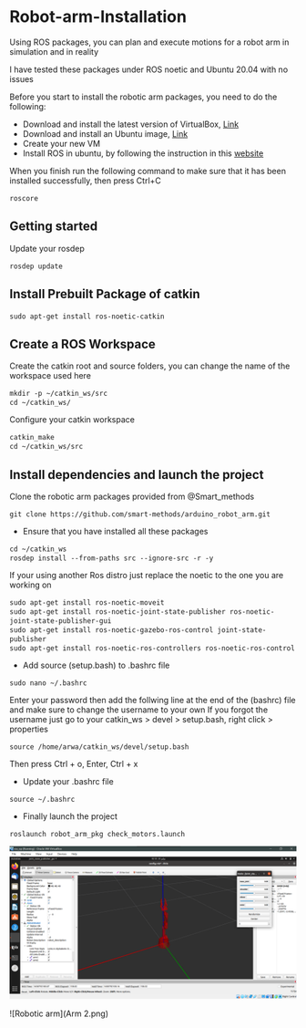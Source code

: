 # Robot-arm-Installation
Using ROS packages, you can plan and execute motions for a robot arm in simulation and in reality

I have tested these packages under ROS noetic and Ubuntu 20.04 with no issues

Before you start to install the robotic arm packages, you need to do the following:
* Download and install the latest version of VirtualBox, [Link](https://www.virtualbox.org/wiki/Downloads)
* Download and install an Ubuntu image, [Link](https://ubuntu.com/download/desktop)
* Create your new VM
* Install ROS in ubuntu, by following the instruction in this [website](http://wiki.ros.org/Installation/Ubuntu)

When you finish run the following command to make sure that it has been installed successfully, then press Ctrl+C
```
roscore
```
## Getting started
Update your rosdep
```
rosdep update
```
## Install Prebuilt Package of catkin
```
sudo apt-get install ros-noetic-catkin
```
## Create a ROS Workspace
Create the catkin root and source folders, you can change the name of the workspace used here
```
mkdir -p ~/catkin_ws/src
cd ~/catkin_ws/
```
Configure your catkin workspace
```
catkin_make
cd ~/catkin_ws/src
```
## Install dependencies and launch the project
Clone the robotic arm packages provided from @Smart_methods
```
git clone https://github.com/smart-methods/arduino_robot_arm.git 
```
* Ensure that you have installed all these packages
```
cd ~/catkin_ws
rosdep install --from-paths src --ignore-src -r -y
```
If your using another Ros distro just replace the noetic to the one you are working on
```
sudo apt-get install ros-noetic-moveit
sudo apt-get install ros-noetic-joint-state-publisher ros-noetic-joint-state-publisher-gui
sudo apt-get install ros-noetic-gazebo-ros-control joint-state-publisher
sudo apt-get install ros-noetic-ros-controllers ros-noetic-ros-control
 ```
* Add source (setup.bash) to .bashrc file
```
sudo nano ~/.bashrc
```
Enter your password then add the follwing line at the end of the (bashrc) file and make sure to change the username to your own
If you forgot the username just go to your catkin_ws > devel > setup.bash, right click > properties
```
source /home/arwa/catkin_ws/devel/setup.bash
```
Then press Ctrl + o, Enter, Ctrl + x
* Update your .bashrc file
```
source ~/.bashrc
```
* Finally launch the project
```
roslaunch robot_arm_pkg check_motors.launch
```
 ![Robotic arm](Arm.png)
 
 ![Robotic arm](Arm 2.png)
